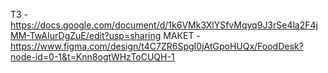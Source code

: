 ТЗ - https://docs.google.com/document/d/1k6VMk3XlYSfvMqyq9J3rSe4la2F4jMM-TwAIurDgZuE/edit?usp=sharing
МАКЕТ - https://www.figma.com/design/t4C7ZR6SpgI0jAtGpoHUQx/FoodDesk?node-id=0-1&t=Knn8ogtWHzToCUQH-1

